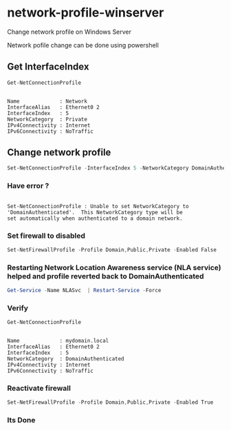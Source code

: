 # network-profile-winserver
Change network profile on Windows Server

Network pofile change can be done using powershell

## Get InterfaceIndex 
```powershell
Get-NetConnectionProfile
```
<code>
Name             : Network
InterfaceAlias   : Ethernet0 2
InterfaceIndex   : 5
NetworkCategory  : Private
IPv4Connectivity : Internet
IPv6Connectivity : NoTraffic
</code>

## Change network profile
```powershell
Set-NetConnectionProfile -InterfaceIndex 5 -NetworkCategory DomainAuthenticated
```

### Have error ?
<code>
Set-NetConnectionProfile : Unable to set NetworkCategory to 'DomainAuthenticated'.  This NetworkCategory type will be
set automatically when authenticated to a domain network.
</code>

### Set firewall to disabled 
```powershell
Set-NetFirewallProfile -Profile Domain,Public,Private -Enabled False
```

### Restarting Network Location Awareness service (NLA service) helped and profile reverted back to DomainAuthenticated
```powershell
Get-Service -Name NLASvc  | Restart-Service -Force 
```

### Verify
```powershell
Get-NetConnectionProfile
```
<code>
Name             : mydomain.local
InterfaceAlias   : Ethernet0 2
InterfaceIndex   : 5
NetworkCategory  : DomainAuthenticated
IPv4Connectivity : Internet
IPv6Connectivity : NoTraffic
</code>

### Reactivate firewall
```powershell
Set-NetFirewallProfile -Profile Domain,Public,Private -Enabled True
```
### Its Done


